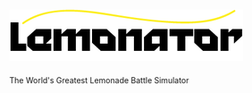 ![logo](https://raw.githubusercontent.com/ProgramQ/lemonator/master/resources/logo.png)
=========

The World's Greatest Lemonade Battle Simulator
